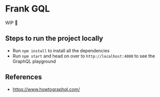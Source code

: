 # Frank GQL

WIP 🚧

## Steps to run the project locally

- Run `npm install` to install all the dependencies
- Run `npm start` and head on over to `http://localhost:4000` to see the GraphQL playground

## References

- https://www.howtographql.com/
